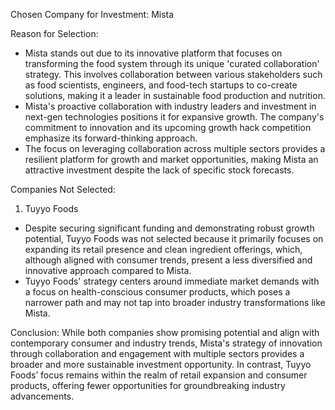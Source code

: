 Chosen Company for Investment: Mista

Reason for Selection: 
- Mista stands out due to its innovative platform that focuses on transforming the food system through its unique 'curated collaboration' strategy. This involves collaboration between various stakeholders such as food scientists, engineers, and food-tech startups to co-create solutions, making it a leader in sustainable food production and nutrition.
- Mista's proactive collaboration with industry leaders and investment in next-gen technologies positions it for expansive growth. The company's commitment to innovation and its upcoming growth hack competition emphasize its forward-thinking approach.
- The focus on leveraging collaboration across multiple sectors provides a resilient platform for growth and market opportunities, making Mista an attractive investment despite the lack of specific stock forecasts.

Companies Not Selected:

1. Tuyyo Foods
- Despite securing significant funding and demonstrating robust growth potential, Tuyyo Foods was not selected because it primarily focuses on expanding its retail presence and clean ingredient offerings, which, although aligned with consumer trends, present a less diversified and innovative approach compared to Mista.
- Tuyyo Foods' strategy centers around immediate market demands with a focus on health-conscious consumer products, which poses a narrower path and may not tap into broader industry transformations like Mista.

Conclusion:
While both companies show promising potential and align with contemporary consumer and industry trends, Mista's strategy of innovation through collaboration and engagement with multiple sectors provides a broader and more sustainable investment opportunity. In contrast, Tuyyo Foods’ focus remains within the realm of retail expansion and consumer products, offering fewer opportunities for groundbreaking industry advancements.